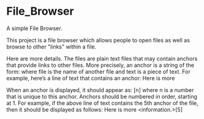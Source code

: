 # File_Browser
A simple File Browser.

This project is a file browser which allows people to open files as well as browse to other "links" within a file. 

Here are more details. The files are plain text files that may contain anchors
that provide links to other files. More precisely, an anchor is a string of the form:
    <a file text>
where file is the name of another file and text is a piece of text. 
For example, here’s a line of text that contains an anchor:
Here is more <a info.txt information.>

When an anchor is displayed, it should appear as:
    <text>[n]
where n is a number that is unique to this anchor. Anchors should be
numbered in order, starting at 1. For example, if the above line of text
contains the 5th anchor of the file, then it should be displayed as follows:
    Here is more <information.>[5]

